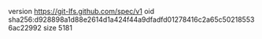 version https://git-lfs.github.com/spec/v1
oid sha256:d928898a1d88e2614d1a424f44a9dfadfd01278416c2a65c502185536ac22992
size 5181
